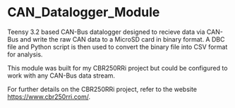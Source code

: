 # CAN_Datalogger_Module

Teensy 3.2 based CAN-Bus datalogger designed to recieve data via CAN-Bus and write the raw CAN data to a MicroSD card in binary format. A DBC file and Python script is then used to convert the binary file into CSV format for analysis.

This module was built for my CBR250RRi project but could be configured to work with any CAN-Bus data stream.

For further details on the CBR250RRi project, refer to the website https://www.cbr250rri.com/.
